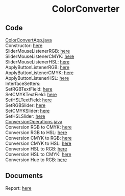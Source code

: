 # <h1 align="center">ColorConverter</h1>
## Code
  [ColorConvertApp.java](https://github.com/NiCHUY/BSU-Projects/blob/main/Fifth-Term/Computer-Graphics/ColorConverter/Code/src/ColorConvertApp.java)<br>
    Сonstructor: [here](https://github.com/NiCHUY/BSU-Projects/blob/main/Fifth-Term/Computer-Graphics/ColorConverter/Code/src/ColorConvertApp.java#L35)<br>
    SliderMouseListenerRGB: [here](https://github.com/NiCHUY/BSU-Projects/blob/main/Fifth-Term/Computer-Graphics/ColorConverter/Code/src/ColorConvertApp.java#L227)<br>
    SliderMouseListenerCMYK: [here](https://github.com/NiCHUY/BSU-Projects/blob/main/Fifth-Term/Computer-Graphics/ColorConverter/Code/src/ColorConvertApp.java#L249)<br>
    SliderMouseListenerHSL: [here](https://github.com/NiCHUY/BSU-Projects/blob/main/Fifth-Term/Computer-Graphics/ColorConverter/Code/src/ColorConvertApp.java#L356)<br>
    ApplyButtonListenerRGB: [here](https://github.com/NiCHUY/BSU-Projects/blob/main/Fifth-Term/Computer-Graphics/ColorConverter/Code/src/ColorConvertApp.java#L302)<br>
    ApplyButtonListenerCMYK: [here](https://github.com/NiCHUY/BSU-Projects/blob/main/Fifth-Term/Computer-Graphics/ColorConverter/Code/src/ColorConvertApp.java#L273)<br>
    ApplyButtonListenerHSL: [here](https://github.com/NiCHUY/BSU-Projects/blob/main/Fifth-Term/Computer-Graphics/ColorConverter/Code/src/ColorConvertApp.java#L329)<br>
    InterfaceSetters:<br>
      SetRGBTextField: [here](https://github.com/NiCHUY/BSU-Projects/blob/main/Fifth-Term/Computer-Graphics/ColorConverter/Code/src/ColorConvertApp.java#L380)<br>
      SetCMYKTextField: [here](https://github.com/NiCHUY/BSU-Projects/blob/main/Fifth-Term/Computer-Graphics/ColorConverter/Code/src/ColorConvertApp.java#L385)<br>
      SetHSLTextField: [here](https://github.com/NiCHUY/BSU-Projects/blob/main/Fifth-Term/Computer-Graphics/ColorConverter/Code/src/ColorConvertApp.java#L391)<br>
      SetRGBSlider: [here](https://github.com/NiCHUY/BSU-Projects/blob/main/Fifth-Term/Computer-Graphics/ColorConverter/Code/src/ColorConvertApp.java#L396)<br>
      SetCMYKSlider: [here](https://github.com/NiCHUY/BSU-Projects/blob/main/Fifth-Term/Computer-Graphics/ColorConverter/Code/src/ColorConvertApp.java#L401)<br>
      SetHSLSlider: [here](https://github.com/NiCHUY/BSU-Projects/blob/main/Fifth-Term/Computer-Graphics/ColorConverter/Code/src/ColorConvertApp.java#L407)<br>
  [СonversionOperations.java](https://github.com/NiCHUY/BSU-Projects/blob/main/Fifth-Term/Computer-Graphics/ColorConverter/Code/src/%D0%A1onversionOperations.java)<br>
    Conversion RGB to CMYK: [here](https://github.com/NiCHUY/BSU-Projects/blob/main/Fifth-Term/Computer-Graphics/ColorConverter/Code/src/%D0%A1onversionOperations.java#L6)<br>
    Conversion RGB to HSL: [here](https://github.com/NiCHUY/BSU-Projects/blob/main/Fifth-Term/Computer-Graphics/ColorConverter/Code/src/%D0%A1onversionOperations.java#L28)<br>
    Conversion CMYK to RGB: [here](https://github.com/NiCHUY/BSU-Projects/blob/main/Fifth-Term/Computer-Graphics/ColorConverter/Code/src/%D0%A1onversionOperations.java#L21)<br>
    Conversion CMYK to HSL: [here](https://github.com/NiCHUY/BSU-Projects/blob/main/Fifth-Term/Computer-Graphics/ColorConverter/Code/src/%D0%A1onversionOperations.java#L94)<br>
    Conversion HSL to RGB: [here](https://github.com/NiCHUY/BSU-Projects/blob/main/Fifth-Term/Computer-Graphics/ColorConverter/Code/src/%D0%A1onversionOperations.java#L56)<br>
    Conversion HSL to CMYK: [here](https://github.com/NiCHUY/BSU-Projects/blob/main/Fifth-Term/Computer-Graphics/ColorConverter/Code/src/%D0%A1onversionOperations.java#L98)<br>
    Conversion Hue to RGB: [here](https://github.com/NiCHUY/BSU-Projects/blob/main/Fifth-Term/Computer-Graphics/ColorConverter/Code/src/%D0%A1onversionOperations.java#L80)<br>
## Documents
  Report: [here](https://github.com/NiCHUY/BSU-Projects/blob/main/Fifth-Term/Computer-Graphics/ColorConverter/Documents/Report%20ColorConverter.pdf)


    
